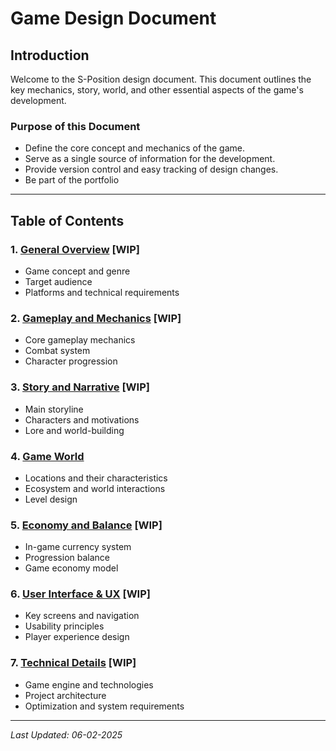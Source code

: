# Game Design Document

## Introduction
Welcome to the S-Position design document. This document outlines the key mechanics, story, world, and other essential aspects of the game's development.

### Purpose of this Document
- Define the core concept and mechanics of the game.
- Serve as a single source of information for the development.
- Provide version control and easy tracking of design changes.
- Be part of the portfolio

---

## Table of Contents

### 1. [General Overview](docs/overview.md) [WIP]
- Game concept and genre
- Target audience
- Platforms and technical requirements

### 2. [Gameplay and Mechanics](docs/mechanics.md) [WIP]
- Core gameplay mechanics
- Combat system
- Character progression

### 3. [Story and Narrative](docs/story.md) [WIP]
- Main storyline
- Characters and motivations
- Lore and world-building

### 4. [Game World](docs/world.md)
- Locations and their characteristics
- Ecosystem and world interactions
- Level design

### 5. [Economy and Balance](docs/economy.md) [WIP]
- In-game currency system
- Progression balance
- Game economy model

### 6. [User Interface & UX](docs/ui_ux.md) [WIP]
- Key screens and navigation
- Usability principles
- Player experience design

### 7. [Technical Details](docs/technical.md) [WIP]
- Game engine and technologies
- Project architecture
- Optimization and system requirements

---

_Last Updated: 06-02-2025_